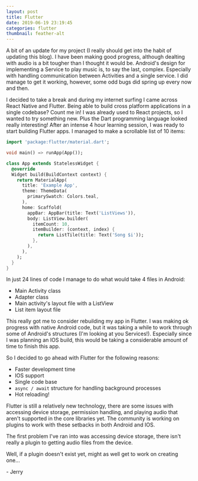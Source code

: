 ```yaml
---
layout: post
title: Flutter
date: 2019-06-19 23:19:45
categories: flutter
thumbnail: feather-alt
---
```


A bit of an update for my project (I really should get into the habit of updating this blog).
I have been making good progress, although dealting  with audio is a bit tougher than I thought
it would be. Android's design for implementing a Service to play music is, to say the last, complex.
Especially with handling communication between Activities and a single service. I did manage to get it working,
however, some odd bugs did spring up every now and then.

I decided to take a break and during my internet surfing I came across React Native and Flutter.
Being able to build cross platform applications in a single codebase? Count me in! I was already
used to React projects, so I wanted to try something new. Plus the Dart programming language looked
really interesting! After an intense 4 hour learning session, I was ready to start building Flutter
apps. I managed to make a scrollable list of 10 items:

```dart
import 'package:flutter/material.dart';

void main() => runApp(App());

class App extends StatelessWidget {
  @override
  Widget build(BuildContext context) {
    return MaterialApp(
      title: 'Example App',
      theme: ThemeData(
        primarySwatch: Colors.teal,
      ),
      home: Scaffold(
        appBar: AppBar(title: Text('ListViews')),
        body: ListView.builder(
          itemCount: 10,
          itemBuilder: (context, index) {
            return ListTile(title: Text('Song $i'));
          },
        ),
      ),
    );
  }
}
```

In just 24 lines of code I manage to do what would take 4 files in Android:

* Main Activity class
* Adapter class
* Main activity's layout file with a ListView
* List item layout file

This really got me to consider rebuilding my app in Flutter. I was making ok progress
with native Android code, but it was taking a while to work through some of Android's
structures (I'm looking at you Services!). Especially since I was planning an IOS build,
this would be taking a considerable amount of time to finish this app.

So I decided to go ahead with Flutter for the following reasons:

* Faster development time
* IOS support
* Single code base
* `async / await` structure for handling background processes
* Hot reloading!

Flutter is still a relatively new technology, there are some issues with accessing device storage,
permission handling, and playing audio that aren't supported in the core libraries yet. The community
is working on plugins to work with these setbacks in both Android and IOS.

The first problem I've ran into was accessing device storage, there isn't really a plugin to getting 
audio files from the device.

Well, if a plugin doesn't exist yet, might as well get to work on creating one...

\- Jerry
